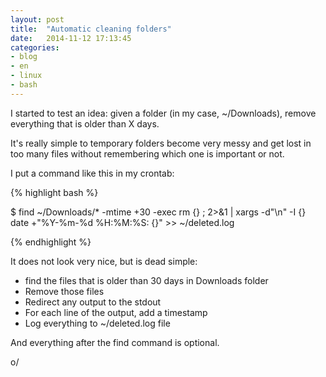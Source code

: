 ```yaml
---
layout: post
title:  "Automatic cleaning folders"
date:   2014-11-12 17:13:45
categories:
- blog
- en
- linux
- bash
---
```


I started to test an idea: given a folder (in my case, ~/Downloads), remove everything that is older
than X days.

It's really simple to temporary folders become very messy and get lost in too many files without
remembering which one is important or not.


I put a command like this in my crontab:

{% highlight bash %}

$ find ~/Downloads/* -mtime +30 -exec rm {} \; 2>&1 | xargs -d"\n" -I {} date +"%Y-%m-%d %H:%M:%S: {}" >> ~/deleted.log

{% endhighlight %}

It does not look very nice, but is dead simple:

* find the files that is older than 30 days in Downloads folder
* Remove those files
* Redirect any output to the stdout
* For each line of the output, add a timestamp
* Log everything to ~/deleted.log file

And everything after the find command is optional.

o/
